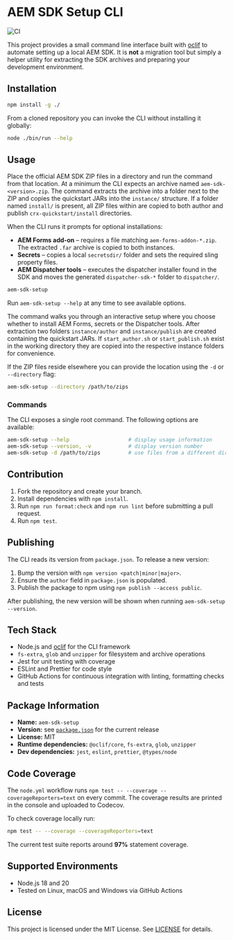 # AEM SDK Setup CLI

![CI](https://github.com/AEM-X/aem-sdk-setup/actions/workflows/node.yml/badge.svg)

This project provides a small command line interface built with [oclif](https://oclif.io/) to automate setting up a local AEM SDK. It is **not** a migration tool but simply a helper utility for extracting the SDK archives and preparing your development environment.

## Installation

```bash
npm install -g ./
```

From a cloned repository you can invoke the CLI without installing it globally:

```bash
node ./bin/run --help
```

## Usage

Place the official AEM SDK ZIP files in a directory and run the command from
that location. At a minimum the CLI expects an archive named
`aem-sdk-<version>.zip`. The command extracts the archive into a folder next to
the ZIP and copies the quickstart JARs into the `instance/` structure. If a
folder named `install/` is present, all ZIP files within are copied to both
author and publish `crx-quickstart/install` directories.

When the CLI runs it prompts for optional installations:

- **AEM Forms add‑on** – requires a file matching
  `aem-forms-addon-*.zip`. The extracted `.far` archive is copied to both
  instances.
- **Secrets** – copies a local `secretsdir/` folder and sets the required sling
  property files.
- **AEM Dispatcher tools** – executes the dispatcher installer found in the SDK
  and moves the generated `dispatcher-sdk-*` folder to `dispatcher/`.

```bash
aem-sdk-setup
```

Run `aem-sdk-setup --help` at any time to see available options.

The command walks you through an interactive setup where you choose whether to
install AEM Forms, secrets or the Dispatcher tools. After extraction two
folders `instance/author` and `instance/publish` are created containing the
quickstart JARs. If `start_author.sh` or `start_publish.sh` exist in the working
directory they are copied into the respective instance folders for convenience.

If the ZIP files reside elsewhere you can provide the location using the `-d`
or `--directory` flag:

```bash
aem-sdk-setup --directory /path/to/zips
```

### Commands

The CLI exposes a single root command. The following options are available:

```bash
aem-sdk-setup --help                   # display usage information
aem-sdk-setup --version, -v            # display version number
aem-sdk-setup -d /path/to/zips         # use files from a different directory
```

## Contribution

1. Fork the repository and create your branch.
2. Install dependencies with `npm install`.
3. Run `npm run format:check` and `npm run lint` before submitting a pull request.
4. Run `npm test`.

## Publishing

The CLI reads its version from `package.json`. To release a new version:

1. Bump the version with `npm version <patch|minor|major>`.
2. Ensure the `author` field in `package.json` is populated.
3. Publish the package to npm using `npm publish --access public`.

After publishing, the new version will be shown when running `aem-sdk-setup --version`.

## Tech Stack

- Node.js and [oclif](https://oclif.io/) for the CLI framework
- `fs-extra`, `glob` and `unzipper` for filesystem and archive operations
- Jest for unit testing with coverage
- ESLint and Prettier for code style
- GitHub Actions for continuous integration with linting, formatting checks and tests

## Package Information

- **Name:** `aem-sdk-setup`
- **Version:** see [`package.json`](package.json) for the current release
- **License:** MIT
- **Runtime dependencies:** `@oclif/core`, `fs-extra`, `glob`, `unzipper`
- **Dev dependencies:** `jest`, `eslint`, `prettier`, `@types/node`

## Code Coverage

The `node.yml` workflow runs `npm test -- --coverage --coverageReporters=text` on every commit. The coverage
results are printed in the console and uploaded to Codecov.

To check coverage locally run:

```bash
npm test -- --coverage --coverageReporters=text
```

The current test suite reports around **97%** statement coverage.

## Supported Environments

- Node.js 18 and 20
- Tested on Linux, macOS and Windows via GitHub Actions

## License

This project is licensed under the MIT License. See [LICENSE](LICENSE) for details.
